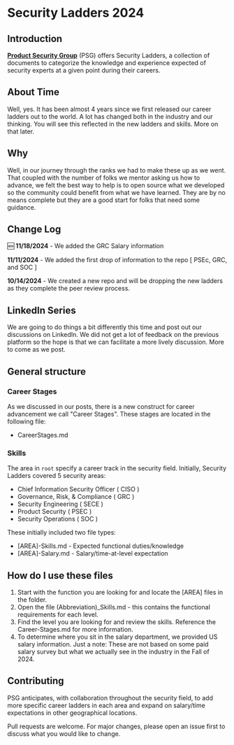 # Security Ladders 2024

## Introduction

[**Product Security Group**](https://www.productsecuritygroup.com) (PSG) offers Security Ladders, a collection of documents to categorize the knowledge and experience expected of security experts at a given point during their careers.

## About Time

Well, yes. It has been almost 4 years since we first released our career ladders out to the world. A lot has changed both in the industry and our thinking. You will see this reflected in the new ladders and skills. More on that later.

## Why
Well, in our journey through the ranks we had to make these up as we went. That coupled with the number of folks we mentor asking us how to advance, we felt the best way to help is to open source what we developed so the community could benefit from what we have learned. They are by no means complete but they are a good start for folks that need some guidance.

## Change Log

:new: **11/18/2024** - We added the GRC Salary information

**11/11/2024** - We added the first drop of information to the repo [ PSEc, GRC, and SOC ]

**10/14/2024** - We created a new repo and will be dropping the new ladders as they complete the peer review process. 

## LinkedIn Series

We are going to do things a bit differently this time and post out our discussions on LinkedIn. We did not get a lot of feedback on the previous platform so the hope is that we can facilitate a more lively discussion. More to come as we post.  

## General structure

### Career Stages

As we discussed in our posts, there is a new construct for career advancement we call "Career Stages". These stages are located in the following file:

* CareerStages.md 

### Skills

The area in `root` specify a career track in the security field. Initially, Security Ladders covered 5 security areas:

* Chief Information Security Officer ( CISO )
* Governance, Risk, & Compliance ( GRC )
* Security Engineering ( SECE )
* Product Security ( PSEC )
* Security Operations ( SOC )

These initially included two file types:

* [AREA]-Skills.md - Expected functional duties/knowledge
* [AREA]-Salary.md - Salary/time-at-level expectation

## How do I use these files

1. Start with the function you are looking for and locate the [AREA] files in the folder.
2. Open the file (Abbreviation)_Skills.md - this contains the functional requirements for each level.
3. Find the level you are looking for and review the skills. Reference the Career-Stages.md for more information. 
4. To determine where you sit in the salary department, we provided US salary information. Just a note: These are not based on some paid salary survey but what we actually see in the industry in the Fall of 2024.

## Contributing

PSG anticipates, with collaboration throughout the security field, to add more specific career ladders in each area and expand on salary/time expectations in other geographical locations.

Pull requests are welcome. For major changes, please open an issue first to discuss what you would like to change.

